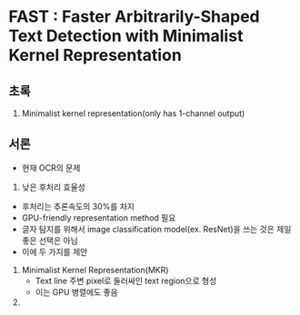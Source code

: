 # FAST : Faster Arbitrarily-Shaped Text Detection with Minimalist Kernel Representation

## 초록
1. Minimalist kernel representation(only has 1-channel output)

## 서론
- 현재 OCR의 문제
1. 낮은 후처리 효율성
- 후처리는 추론속도의 30%를 차지
- GPU-friendly representation method 필요
- 글자 탐지를 위해서 image classification model(ex. ResNet)을 쓰는 것은 제일 좋은 선택은 아님
- 이에 두 가지를 제안
1. Minimalist Kernel Representation(MKR)
    - Text line 주변 pixel로 둘러싸인 text region으로 형성
    - 이는 GPU 병렬에도 좋음
2. 
